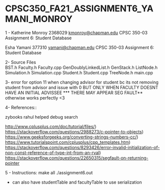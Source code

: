# CPSC350_FA21_ASSIGNMENT6_YAMANI_MONROY



1 - Katherine Monroy
  2368029
  kmonroy@chapman.edu
  CPSC 350-03
  Assignment 6: Student Database

  Esha Yamani
  377310
  yamani@chapman.edu
  CPSC 350-03
  Assignment 6: Student Database

2- Source Files  
BST.h
Faculty.h
Faculty.cpp
GenDoublyLinkedList.h
GenStack.h
ListNode.h
Simulation.h
Simulation.cpp
Student.h
Student.cpp
TreeNode.h
main.cpp


3-
error for option 11 when changing advisor for student bc its not removing student from advisor and issue with 0 BUT ONLY WHEN FACULTY DOESNT HAVE AN INITIAL ADVISSEE *** THERE MAY APPEAR SEG FAULT** otherwise works perfectly <3


4-  References::

zybooks
rahul helped debug search

http://www.cplusplus.com/doc/tutorial/files/)
https://stackoverflow.com/questions/2988273/c-pointer-to-objects)
https://www.geeksforgeeks.org/converting-strings-numbers-cc/)
https://www.tutorialspoint.com/cplusplus/cpp_templates.htm)
https://stackoverflow.com/questions/8293426/error-invalid-initialization-of-non-const-reference-of-type-int-from-an-rval)
https://stackoverflow.com/questions/22650315/segfault-on-returning-pointer


5 - Instructions:
make all
 ./assignment6.out 
 
 
 * can also have studentTable and facultyTable to use serialization
